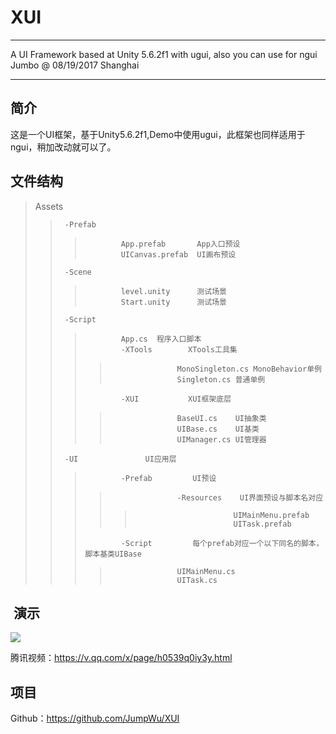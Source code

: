 # XUI
*****************************************************************
 A UI Framework based at Unity 5.6.2f1 with ugui, also you can use for ngui
 Jumbo @ 08/19/2017 Shanghai  
******************************************************************


## 简介
这是一个UI框架，基于Unity5.6.2f1,Demo中使用ugui，此框架也同样适用于ngui，稍加改动就可以了。


## 文件结构
>Assets
>>      -Prefab
>>>             App.prefab       App入口预设
>>>             UICanvas.prefab  UI画布预设
>>      -Scene
>>>             level.unity      测试场景
>>>             Start.unity      测试场景
>>      -Script
>>>             App.cs  程序入口脚本
>>>             -XTools        XTools工具集
>>>>                    MonoSingleton.cs MonoBehavior单例
>>>>                    Singleton.cs 普通单例
>>>             -XUI           XUI框架底层
>>>>                    BaseUI.cs    UI抽象类
>>>>                    UIBase.cs    UI基类
>>>>                    UIManager.cs UI管理器
>>      -UI               UI应用层
>>>             -Prefab         UI预设
>>>>                    -Resources    UI界面预设与脚本名对应
>>>>>                           UIMainMenu.prefab
>>>>>                           UITask.prefab
>>>             -Script         每个prefab对应一个以下同名的脚本，脚本基类UIBase
>>>>                    UIMainMenu.cs
>>>>                    UITask.cs

        
        
##  演示
![](http://upload-images.jianshu.io/upload_images/191918-4064b8cc76203273.gif?imageMogr2/auto-orient/strip)

腾讯视频：https://v.qq.com/x/page/h0539q0iy3y.html

## 项目
Github：https://github.com/JumpWu/XUI
